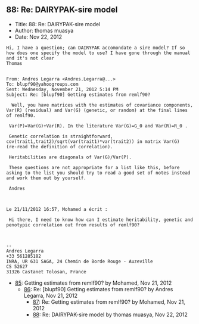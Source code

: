 ## 88: Re: DAIRYPAK-sire model

- Title: 88: Re: DAIRYPAK-sire model
- Author: thomas muasya
- Date: Nov 22, 2012

```
Hi, I have a question; can DAIRYPAK accomondate a sire model? If so how does one specify the model to use? I have gone through the manual and it's not clear
Thomas

 
From: Andres Legarra <Andres.Legarra@...>
To: blupf90@yahoogroups.com 
Sent: Wednesday, November 21, 2012 5:14 PM
Subject: Re: [blupf90] Getting estimates from remlf90?
 
  Well, you have matrices with the estimates of covariance components, Var(R) (residual) and Var(G) (genetic, or random) at the final lines of remlf90.

 Var(P)=Var(G)+Var(R). In the literature Var(G)=G_0 and Var(R)=R_0 .

 Genetic correlation is straightforward, cov(trait1,trait2)/sqrt(var(trait1)*var(trait2)) in matrix Var(G)  (re-read the definition of correlation). 

 Heritabilities are diagonals of Var(G)/Var(P).

 These questions are not appropriate for a list like this, before asking to the list you should try to read a good set of notes instead and work them out by yourself.

 Andres



Le 21/11/2012 16:57, Mohamed a écrit :

 Hi there, I need to know how can I estimate heritability, genetic and penotypic correlation out from results of remlf90?



-- 
Andres Legarra
+33 561285182
INRA, UR 631 SAGA, 24 Chemin de Borde Rouge - Auzeville
CS 52627
31326 Castanet Tolosan, France
```

- [85](0085.md): Getting estimates from remlf90? by Mohamed, Nov 21, 2012
    - [86](0086.md): Re: [blupf90] Getting estimates from remlf90? by Andres Legarra, Nov 21, 2012
        - [87](0087.md): Re: Getting estimates from remlf90? by Mohamed, Nov 21, 2012
        - [88](0088.md): Re: DAIRYPAK-sire model by thomas muasya, Nov 22, 2012
